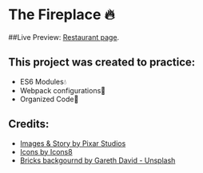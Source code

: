 # The Fireplace 🔥
##Live Preview:
[Restaurant page](https://avihayr.github.io/restaurant-page/).

## This project was created to practice:
- ES6 Modules💧
- Webpack configurations🔧
- Organized Code📁

## Credits:
- [Images & Story by Pixar Studios]([https://fonts.google.com/specimen/Mr+Dafoe](https://www.pixar.com/elemental))
- [Icons by Icons8]([https://fonts.google.com/specimen/Mynerve](https://icons8.com/))
- [Bricks backgournd by Gareth David - Unsplash]([https://fonts.google.com/specimen/Caveat](https://unsplash.com/@gareth_david))





